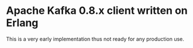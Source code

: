# Apache Kafka 0.8.x client written on Erlang

This is a very early implementation thus not ready
for any production use.
